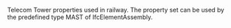 Telecom Tower properties used in railway. The property set can be used by the predefined type MAST of IfcElementAssembly.